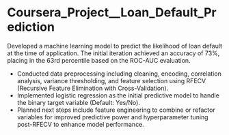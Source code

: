 # Coursera_Project__Loan_Default_Prediction

Developed a machine learning model to predict the likelihood of loan default at the time of application. The initial iteration achieved an accuracy of 73%, placing in the 63rd percentile based on the ROC-AUC evaluation.

- Conducted data preprocessing including cleaning, encoding, correlation analysis, variance thresholding, and feature selection using RFECV (Recursive Feature Elimination with Cross-Validation).
- Implemented logistic regression as the initial predictive model to handle the binary target variable (Default: Yes/No).
- Planned next steps include feature engineering to combine or refactor variables for improved predictive power and hyperparameter tuning post-RFECV to enhance model performance.
